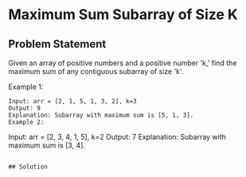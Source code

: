 # Maximum Sum Subarray of Size K

## Problem Statement
Given an array of positive numbers and a positive number 'k,' find the maximum sum of any contiguous subarray of size 'k'.

Example 1:
```
Input: arr = [2, 1, 5, 1, 3, 2], k=3 
Output: 9
Explanation: Subarray with maximum sum is [5, 1, 3].
Example 2:
```
Input: arr = [2, 3, 4, 1, 5], k=2 
Output: 7
Explanation: Subarray with maximum sum is [3, 4].
```

## Solution
